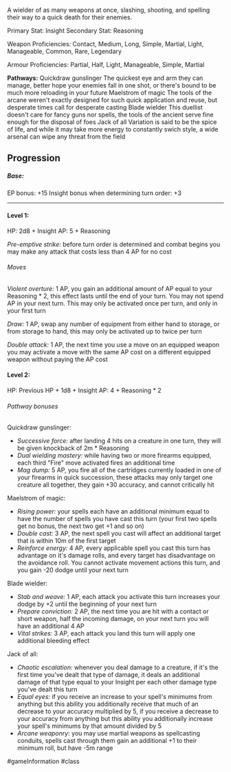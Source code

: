 A wielder of as many weapons at once, slashing, shooting, and spelling their way to a quick death for their enemies.

Primary Stat: Insight
Secondary Stat: Reasoning

Weapon Proficiencies: Contact, Medium, Long, Simple, Martial, Light, Manageable, Common, Rare, Legendary

Armour Proficiencies: Partial, Half, Light, Manageable, Simple, Martial

**Pathways:**
Quickdraw gunslinger
	The quickest eye and arm they can manage, better hope your enemies fall in one shot, or there's bound to be much more reloading in your future
Maelstrom of magic
	The tools of the arcane weren't exactly designed for such quick application and reuse, but desperate times call for desperate casting
Blade wielder
	This duellist doesn't care for fancy guns nor spells, the tools of the ancient serve fine enough for the disposal of foes
Jack of all
	Variation is said to be the spice of life, and while it may take more energy to constantly swich style, a wide arsenal can wipe any threat from the field

## Progression

##### Base:
EP bonus: +15
Insight bonus when determining turn order: +3

---
#### Level 1:

HP: 2d8 + Insight
AP: 5 + Reasoning

*Pre-emptive strike:* before turn order is determined and combat begins you may make any attack that costs less than 4 AP for no cost
###### Moves
*Violent overture:* 1 AP, you gain an additional amount of AP equal to your Reasoning * 2, this effect lasts until the end of your turn. You may not spend AP in your next turn. This may only be activated once per turn, and only in your first turn

*Draw:* 1 AP, swap any number of equipment from either hand to storage, or from storage to hand, this may only be activated up to twice per turn

*Double attack:* 1 AP, the next time you use a move on an equipped weapon you may activate a move with the same AP cost on a different equipped weapon without paying the AP cost

#### Level 2:

HP: Previous HP + 1d8 + Insight
AP: 4 + Reasoning * 2

###### Pathway bonuses

Quickdraw gunslinger: 
- *Successive force:* after landing 4 hits on a creature in one turn, they will be given knockback of 2m * Reasoning
- *Dual wielding mastery:* while having two or more firearms equipped, each third "Fire" move activated fires an additional time
- *Mag dump:* 5 AP, you fire all of the cartridges currently loaded in one of your firearms in quick succession, these attacks may only target one creature all together, they gain +30 accuracy, and cannot critically hit

Maelstrom of magic:
- *Rising power:* your spells each have an additional minimum equal to have the number of spells you have cast this turn (your first two spells get no bonus, the next two get +1 and so on)
- *Double cast:* 3 AP, the next spell you cast will affect an additional target that is within 10m of the first target
- *Reinforce energy:* 4 AP, every applicable spell you cast this turn has advantage on it's damage rolls, and every target has disadvantage on the avoidance roll. You cannot activate movement actions this turn, and you gain -20 dodge until your next turn

Blade wielder:
- *Stab and weave:* 1 AP, each attack you activate this turn increases your dodge by +2 until the beginning of your next turn
- *Prepare conviction:* 2 AP, the next time you are hit with a contact or short weapon, half the incoming damage, on your next turn you will have an additional 4 AP
- *Vital strikes:* 3 AP, each attack you land this turn will apply one additional bleeding effect

Jack of all:
- *Chaotic escalation:* whenever you deal damage to a creature, if it's the first time you've dealt that type of damage, it deals an additional damage of that type equal to your Insight per each other damage type you've dealt this turn
- *Equal eyes:* if you receive an increase to your spell's minimums from anything but this ability you additionally receive that much of an decrease to your accuracy multiplied by 5, if you receive a decrease to your accuracy from anything but this ability you additionally increase your spell's minimums by that amount divided by 5
- *Arcane weaponry:* you may use martial weapons as spellcasting conduits, spells cast through them gain an additional +1 to their minimum roll, but have -5m range


#gameInformation #class